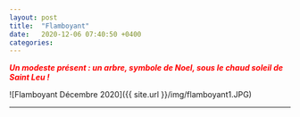 ```yaml
---
layout: post
title:  "Flamboyant"
date:   2020-12-06 07:40:50 +0400
categories: 
---
```


<span style="color: red">***Un modeste présent : un arbre, symbole de Noel, sous le chaud soleil de Saint Leu !***</span>


![Flamboyant Décembre 2020]({{ site.url }}/img/flamboyant1.JPG)

---




